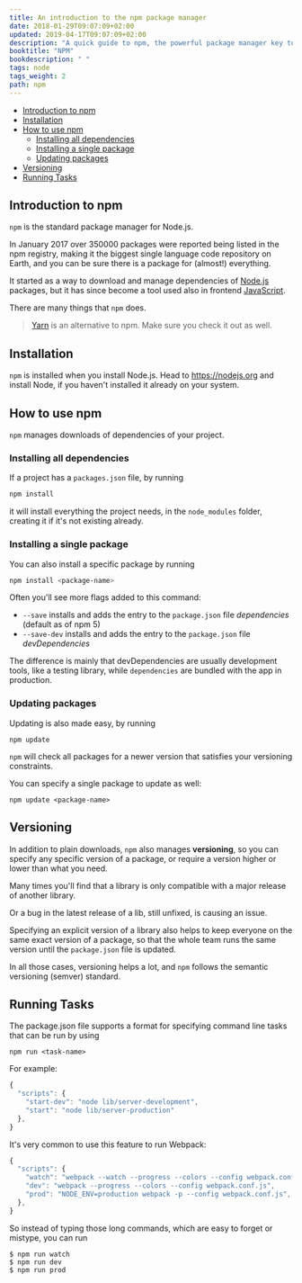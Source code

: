 ```yaml
---
title: An introduction to the npm package manager
date: 2018-01-29T09:07:09+02:00
updated: 2019-04-17T09:07:09+02:00
description: "A quick guide to npm, the powerful package manager key to the success of Node.js. In January 2017 over 350000 packages were reported being listed in the npm registry, making it the biggest single language code repository on Earth, and you can be sure there is a package for (almost!) everything."
booktitle: "NPM"
bookdescription: " "
tags: node
tags_weight: 2
path: npm
---
```


<!-- TOC -->

- [Introduction to npm](#introduction-to-npm)
- [Installation](#installation)
- [How to use npm](#how-to-use-npm)
  - [Installing all dependencies](#installing-all-dependencies)
  - [Installing a single package](#installing-a-single-package)
  - [Updating packages](#updating-packages)
- [Versioning](#versioning)
- [Running Tasks](#running-tasks)

<!-- /TOC -->

## Introduction to npm

`npm` is the standard package manager for Node.js.

In January 2017 over 350000 packages were reported being listed in the npm registry, making it the biggest single language code repository on Earth, and you can be sure there is a package for (almost!) everything.

It started as a way to download and manage dependencies of [Node.js](https://flaviocopes.com/nodejs/) packages, but it has since become a tool used also in frontend [JavaScript](https://flaviocopes.com/javascript/).

There are many things that `npm` does.

> [Yarn](https://flaviocopes.com/yarn) is an alternative to npm. Make sure you check it out as well.

## Installation

`npm` is installed when you install Node.js. Head to <https://nodejs.org> and install Node, if you haven't installed it already on your system.

## How to use npm

`npm` manages downloads of dependencies of your project.

### Installing all dependencies

If a project has a `packages.json` file, by running

```bash
npm install
```

it will install everything the project needs, in the `node_modules` folder, creating it if it's not existing already.

### Installing a single package

You can also install a specific package by running

```bash
npm install <package-name>
```

Often you'll see more flags added to this command:

- `--save` installs and adds the entry to the `package.json` file _dependencies_ (default as of npm 5)
- `--save-dev` installs and adds the entry to the `package.json` file _devDependencies_

The difference is mainly that devDependencies are usually development tools, like a testing library, while `dependencies` are bundled with the app in production.

### Updating packages

Updating is also made easy, by running

```
npm update
```

`npm` will check all packages for a newer version that satisfies your versioning constraints.

You can specify a single package to update as well:

```
npm update <package-name>
```

## Versioning

In addition to plain downloads, `npm` also manages **versioning**, so you can specify any specific version of a package, or require a version higher or lower than what you need.

Many times you'll find that a library is only compatible with a major release of another library.

Or a bug in the latest release of a lib, still unfixed, is causing an issue.

Specifying an explicit version of a library also helps to keep everyone on the same exact version of a package, so that the whole team runs the same version until the `package.json` file is updated.

In all those cases, versioning helps a lot, and `npm` follows the semantic versioning (semver) standard.

## Running Tasks

The package.json file supports a format for specifying command line tasks that can be run by using

```
npm run <task-name>
```

For example:

```js
{
  "scripts": {
    "start-dev": "node lib/server-development",
    "start": "node lib/server-production"
  },
}
```

It's very common to use this feature to run Webpack:

```js
{
  "scripts": {
    "watch": "webpack --watch --progress --colors --config webpack.conf.js",
    "dev": "webpack --progress --colors --config webpack.conf.js",
    "prod": "NODE_ENV=production webpack -p --config webpack.conf.js",
  },
}
```

So instead of typing those long commands, which are easy to forget or mistype, you can run

```
$ npm run watch
$ npm run dev
$ npm run prod
```
